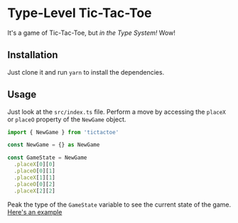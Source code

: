 # Type-Level Tic-Tac-Toe

It's a game of Tic-Tac-Toe, but _in the Type System!_ Wow! 

## Installation
Just clone it and run `yarn` to install the dependencies.


## Usage
Just look at the `src/index.ts` file.
Perform a move by accessing the `placeX` or `placeO` property of the `NewGame` object.


```ts
import { NewGame } from 'tictactoe'

const NewGame = {} as NewGame

const GameState = NewGame
  .placeX[0][0]
  .placeO[0][1]
  .placeX[1][1]
  .placeO[0][2]
  .placeX[2][2]
```

Peak the type of the `GameState` variable to see the current state of the game.
[Here's an example](https://github.com/snrogers/typelevel-tictactoe/blob/master/example.png)
